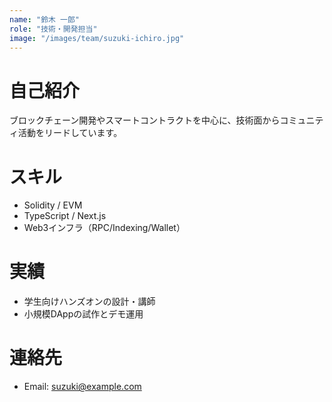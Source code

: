 ```yaml
---
name: "鈴木 一郎"
role: "技術・開発担当"
image: "/images/team/suzuki-ichiro.jpg"
---
```


# 自己紹介

ブロックチェーン開発やスマートコントラクトを中心に、技術面からコミュニティ活動をリードしています。

# スキル

- Solidity / EVM
- TypeScript / Next.js
- Web3インフラ（RPC/Indexing/Wallet）

# 実績

- 学生向けハンズオンの設計・講師
- 小規模DAppの試作とデモ運用

# 連絡先

- Email: suzuki@example.com
